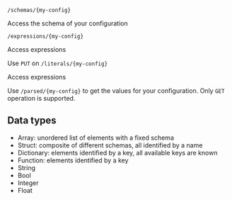 `/schemas/{my-config}`

Access the schema of your configuration

`/expressions/{my-config}`

Access expressions

Use `PUT` on `/literals/{my-config}`

Access expressions

Use `/parsed/{my-config}` to get the values for your configuration. Only `GET` operation is supported.

## Data types

* Array: unordered list of elements with a fixed schema
* Struct: composite of different schemas, all identified by a name
* Dictionary: elements identified by a key, all available keys are known
* Function: elements identified by a key
* String
* Bool
* Integer
* Float

